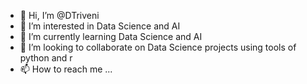 - 👋 Hi, I’m @DTriveni
- 👀 I’m interested in Data Science and AI
- 🌱 I’m currently learning Data Science and AI
- 💞️ I’m looking to collaborate on Data Science projects using tools of python and r
- 📫 How to reach me ...

<!---
DTriveni/DTriveni is a ✨ special ✨ repository because its `README.md` (this file) appears on your GitHub profile.
You can click the Preview link to take a look at your changes.
--->
